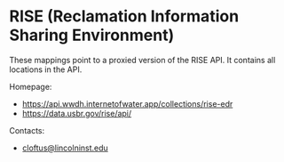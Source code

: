 RISE (Reclamation Information Sharing Environment) 
===

These mappings point to a proxied version of the RISE API. It contains all locations in the API. 

Homepage:
* https://api.wwdh.internetofwater.app/collections/rise-edr
* https://data.usbr.gov/rise/api/

Contacts: 
* <cloftus@lincolninst.edu>